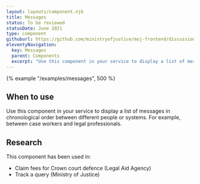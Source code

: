 ```yaml
---
layout: layouts/component.njk
title: Messages
status: To be reviewed
statusDate: June 2021
type: component
githuburl: https://github.com/ministryofjustice/moj-frontend/discussions/705
eleventyNavigation:
  key: Messages
  parent: Components
  excerpt: "Use this component in your service to display a list of messages in chronological order between different people or systems. "
---
```


{% example "/examples/messages", 500 %}

## When to use

Use this component in your service to display a list of messages in chronological order between different people or systems. For example, between case workers and legal professionals.

## Research

This component has been used in:

- Claim fees for Crown court defence (Legal Aid Agency)
- Track a query (Ministry of Justice)
